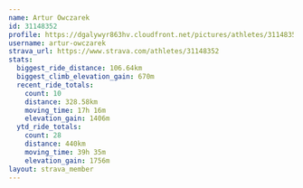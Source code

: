 ```yaml
---
name: Artur Owczarek
id: 31148352
profile: https://dgalywyr863hv.cloudfront.net/pictures/athletes/31148352/15906846/1/large.jpg
username: artur-owczarek
strava_url: https://www.strava.com/athletes/31148352
stats:
  biggest_ride_distance: 106.64km
  biggest_climb_elevation_gain: 670m
  recent_ride_totals:
    count: 10
    distance: 328.58km
    moving_time: 17h 16m
    elevation_gain: 1406m
  ytd_ride_totals:
    count: 28
    distance: 440km
    moving_time: 39h 35m
    elevation_gain: 1756m
layout: strava_member
--- 
```

